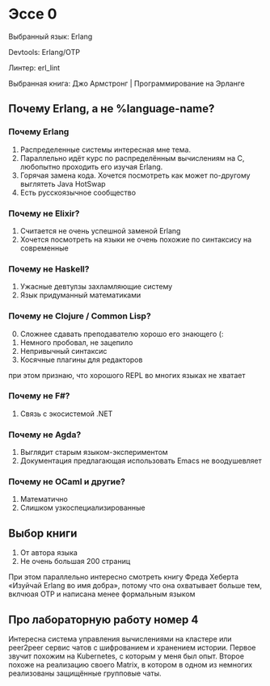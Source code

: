# Эссе 0


Выбранный язык: Erlang

Devtools: Erlang/OTP

Линтер: erl\_lint

Выбранная книга: Джо Армстронг | Программирование на Эрланге


## Почему Erlang, а не %language-name?

### Почему Erlang
1. Распределенные системы интересная мне тема. 
2. Параллельно идёт курс по распределённым вычислениям на C, любопытно проходить его изучая Erlang.
3. Горячая замена кода. Хочется посмотреть как может по-другому выглятеть Java HotSwap 
4. Есть русскоязычное сообщество

### Почему не Elixir?
1. Считается не очень успешной заменой Erlang
2. Хочется посмотреть на языки не очень похожие по синтаксису на современные

### Почему не Haskell?
1. Ужасные девтулзы захламляющие систему
2. Язык придуманный математиками

### Почему не Clojure / Common Lisp?
0. Сложнее сдавать преподавателю хорошо его знающего (:
1. Немного пробовал, не зацепило
2. Непривычный синтаксис
3. Косячные плагины для редакторов

при этом признаю, что хорошого REPL во многих языках не хватает

### Почему не F#?
1. Связь с экосистемой .NET

### Почему не Agda?
1. Выглядит старым языком-экспериментом
2. Документация предлагающая использовать Emacs не воодушевляет

### Почему не OCaml и другие?
1. Математично
2. Слишком узкоспециализированные

## Выбор книги
1. От автора языка 
2. Не очень большая 200 страниц

При этом параллельно интересно смотреть книгу Фреда Хеберта «Изуйчай Erlang во имя добра», потому что она охватывает больше тем, вклчюая OTP и написана менее формальным языком

## Про лабораторную работу номер 4

Интересна система управления вычислениями на кластере или peer2peer сервис чатов с шифрованием и хранением истории. Первое звучит похожим на Kubernetes, с которым у меня был опыт. Второе похоже на реализацию своего Matrix, в котором в одном из немногих реализованы защищённые групповые чаты.

